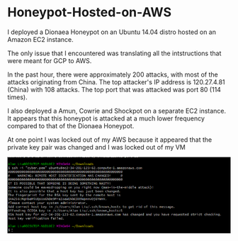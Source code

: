 # Honeypot-Hosted-on-AWS
I deployed a Dionaea Honeypot on an Ubuntu 14.04 distro hosted on an Amazon EC2 instance.

The only issue that I encountered was translating all the intstructions that were meant for GCP to AWS.

In the past hour, there were approximately 200 attacks, with most of the attacks originating from China.
The top attacker's IP address is 120.27.4.81 (China) with 108 attacks.
The top port that was attacked was port 80 (114 times).

I also deployed a Amun, Cowrie and Shockpot on a separate EC2 instance.
It appears that this honeypot is attacked at a much lower frequency compared to that of the Dionaea Honeypot.

At one point I was locked out of my AWS because it appeared that the private key pair was changed and I was locked out of my VM

![](lockedout.PNG)
